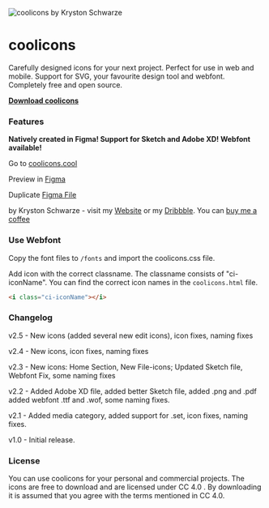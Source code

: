 ![coolicons by Kryston Schwarze](https://github.com/krystonschwarze/coolicons/blob/master/coolicons-feature-card.png?raw=true)

# coolicons

Carefully designed icons for your next project. Perfect for use in web and mobile. Support for SVG, your favourite design tool and webfont. Completely free and open source.

**[Download coolicons](https://github.com/krystonschwarze/coolicons/releases/download/v2.4/coolicons.v2.4.zip)**


### Features

**Natively created in Figma! Support for Sketch and Adobe XD! Webfont available!**

Go to [coolicons.cool](https://coolicons.cool/)

Preview in [Figma](https://www.figma.com/file/b4hqVEI6rPLC73QPdL3IxI/coolicons-v2.1?node-id=0%3A1)

Duplicate [Figma File](https://www.figma.com/c/file/800815864899415771/coolicons-v2.1)

by Kryston Schwarze - visit my [Website](https://krystonschwarze.com/) or my [Dribbble](https://dribbble.com/krystonschwarze). 
You can [buy me a coffee](https://www.buymeacoffee.com/krystonschwarze)



### Use Webfont

Copy the font files to `/fonts` and import the coolicons.css file.

Add icon with the correct classname. The classname consists of "ci-iconName". You can find the correct icon names in the `coolicons.html` file.

```html
<i class="ci-iconName"></i>
```


### Changelog

v2.5 - New icons (added several new edit icons), icon fixes, naming fixes

v2.4 - New icons, icon fixes, naming fixes

v2.3 - New icons: Home Section, New File-icons; Updated Sketch file, Webfont Fix, some naming fixes

v2.2 - Added Adobe XD file, added better Sketch file, added .png and .pdf added webfont .ttf and .wof, some naming fixes.

v2.1 - Added media category, added support for .set, icon fixes, naming fixes.

v1.0 - Initial release.


### License
You can use coolicons for your personal and commercial projects. The icons are free to download and are licensed under CC 4.0 . By downloading it is assumed that you agree with the terms mentioned in CC 4.0.